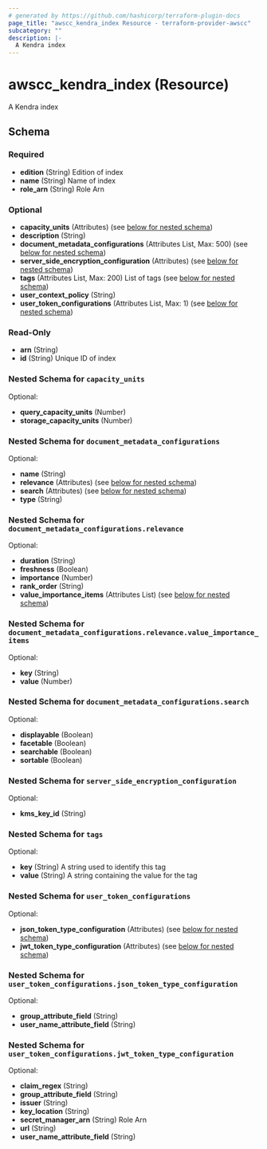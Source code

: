 ```yaml
---
# generated by https://github.com/hashicorp/terraform-plugin-docs
page_title: "awscc_kendra_index Resource - terraform-provider-awscc"
subcategory: ""
description: |-
  A Kendra index
---
```


# awscc_kendra_index (Resource)

A Kendra index



<!-- schema generated by tfplugindocs -->
## Schema

### Required

- **edition** (String) Edition of index
- **name** (String) Name of index
- **role_arn** (String) Role Arn

### Optional

- **capacity_units** (Attributes) (see [below for nested schema](#nestedatt--capacity_units))
- **description** (String)
- **document_metadata_configurations** (Attributes List, Max: 500) (see [below for nested schema](#nestedatt--document_metadata_configurations))
- **server_side_encryption_configuration** (Attributes) (see [below for nested schema](#nestedatt--server_side_encryption_configuration))
- **tags** (Attributes List, Max: 200) List of tags (see [below for nested schema](#nestedatt--tags))
- **user_context_policy** (String)
- **user_token_configurations** (Attributes List, Max: 1) (see [below for nested schema](#nestedatt--user_token_configurations))

### Read-Only

- **arn** (String)
- **id** (String) Unique ID of index

<a id="nestedatt--capacity_units"></a>
### Nested Schema for `capacity_units`

Optional:

- **query_capacity_units** (Number)
- **storage_capacity_units** (Number)


<a id="nestedatt--document_metadata_configurations"></a>
### Nested Schema for `document_metadata_configurations`

Optional:

- **name** (String)
- **relevance** (Attributes) (see [below for nested schema](#nestedatt--document_metadata_configurations--relevance))
- **search** (Attributes) (see [below for nested schema](#nestedatt--document_metadata_configurations--search))
- **type** (String)

<a id="nestedatt--document_metadata_configurations--relevance"></a>
### Nested Schema for `document_metadata_configurations.relevance`

Optional:

- **duration** (String)
- **freshness** (Boolean)
- **importance** (Number)
- **rank_order** (String)
- **value_importance_items** (Attributes List) (see [below for nested schema](#nestedatt--document_metadata_configurations--relevance--value_importance_items))

<a id="nestedatt--document_metadata_configurations--relevance--value_importance_items"></a>
### Nested Schema for `document_metadata_configurations.relevance.value_importance_items`

Optional:

- **key** (String)
- **value** (Number)



<a id="nestedatt--document_metadata_configurations--search"></a>
### Nested Schema for `document_metadata_configurations.search`

Optional:

- **displayable** (Boolean)
- **facetable** (Boolean)
- **searchable** (Boolean)
- **sortable** (Boolean)



<a id="nestedatt--server_side_encryption_configuration"></a>
### Nested Schema for `server_side_encryption_configuration`

Optional:

- **kms_key_id** (String)


<a id="nestedatt--tags"></a>
### Nested Schema for `tags`

Optional:

- **key** (String) A string used to identify this tag
- **value** (String) A string containing the value for the tag


<a id="nestedatt--user_token_configurations"></a>
### Nested Schema for `user_token_configurations`

Optional:

- **json_token_type_configuration** (Attributes) (see [below for nested schema](#nestedatt--user_token_configurations--json_token_type_configuration))
- **jwt_token_type_configuration** (Attributes) (see [below for nested schema](#nestedatt--user_token_configurations--jwt_token_type_configuration))

<a id="nestedatt--user_token_configurations--json_token_type_configuration"></a>
### Nested Schema for `user_token_configurations.json_token_type_configuration`

Optional:

- **group_attribute_field** (String)
- **user_name_attribute_field** (String)


<a id="nestedatt--user_token_configurations--jwt_token_type_configuration"></a>
### Nested Schema for `user_token_configurations.jwt_token_type_configuration`

Optional:

- **claim_regex** (String)
- **group_attribute_field** (String)
- **issuer** (String)
- **key_location** (String)
- **secret_manager_arn** (String) Role Arn
- **url** (String)
- **user_name_attribute_field** (String)


